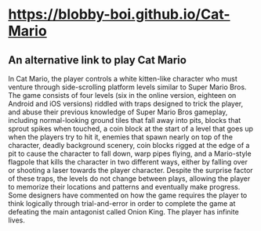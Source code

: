# https://blobby-boi.github.io/Cat-Mario
## An alternative link to play Cat Mario
In Cat Mario, the player controls a white kitten-like character who must venture through side-scrolling platform levels similar to Super Mario Bros. The game consists of four levels (six in the online version, eighteen on Android and iOS versions) riddled with traps designed to trick the player, and abuse their previous knowledge of Super Mario Bros gameplay, including normal-looking ground tiles that fall away into pits, blocks that sprout spikes when touched, a coin block at the start of a level that goes up when the players try to hit it, enemies that spawn nearly on top of the character, deadly background scenery, coin blocks rigged at the edge of a pit to cause the character to fall down, warp pipes flying, and a Mario-style flagpole that kills the character in two different ways, either by falling over or shooting a laser towards the player character. Despite the surprise factor of these traps, the levels do not change between plays, allowing the player to memorize their locations and patterns and eventually make progress. Some designers have commented on how the game requires the player to think logically through trial-and-error in order to complete the game at defeating the main antagonist called Onion King. The player has infinite lives.
